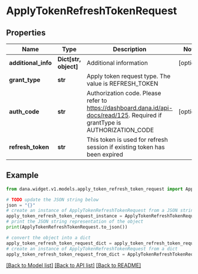 # ApplyTokenRefreshTokenRequest


## Properties

Name | Type | Description | Notes
------------ | ------------- | ------------- | -------------
**additional_info** | **Dict[str, object]** | Additional information | [optional] 
**grant_type** | **str** | Apply token request type. The value is REFRESH_TOKEN | 
**auth_code** | **str** | Authorization code. Please refer to https://dashboard.dana.id/api-docs/read/125. Required if grantType is AUTHORIZATION_CODE | [optional] 
**refresh_token** | **str** | This token is used for refresh session if existing token has been expired | 

## Example

```python
from dana.widget.v1.models.apply_token_refresh_token_request import ApplyTokenRefreshTokenRequest

# TODO update the JSON string below
json = "{}"
# create an instance of ApplyTokenRefreshTokenRequest from a JSON string
apply_token_refresh_token_request_instance = ApplyTokenRefreshTokenRequest.from_json(json)
# print the JSON string representation of the object
print(ApplyTokenRefreshTokenRequest.to_json())

# convert the object into a dict
apply_token_refresh_token_request_dict = apply_token_refresh_token_request_instance.to_dict()
# create an instance of ApplyTokenRefreshTokenRequest from a dict
apply_token_refresh_token_request_from_dict = ApplyTokenRefreshTokenRequest.from_dict(apply_token_refresh_token_request_dict)
```
[[Back to Model list]](../README.md#documentation-for-models) [[Back to API list]](../README.md#documentation-for-api-endpoints) [[Back to README]](../README.md)


